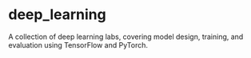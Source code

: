 # deep_learning
A collection of deep learning labs, covering model design, training, and evaluation using TensorFlow and PyTorch.
